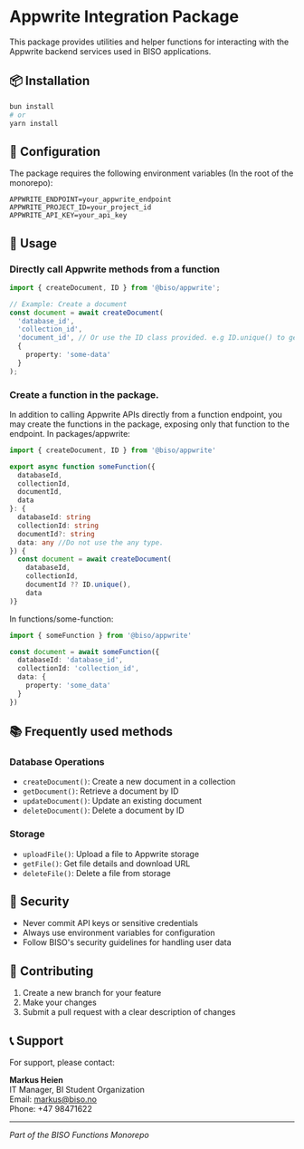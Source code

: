 # Appwrite Integration Package

This package provides utilities and helper functions for interacting with the Appwrite backend services used in BISO applications.

## 📦 Installation

```bash
bun install
# or
yarn install
```

## 🔧 Configuration

The package requires the following environment variables (In the root of the monorepo):

```env
APPWRITE_ENDPOINT=your_appwrite_endpoint
APPWRITE_PROJECT_ID=your_project_id
APPWRITE_API_KEY=your_api_key
```

## 🚀 Usage

### Directly call Appwrite methods from a function
```typescript
import { createDocument, ID } from '@biso/appwrite';

// Example: Create a document
const document = await createDocument(
  'database_id',
  'collection_id',
  'document_id', // Or use the ID class provided. e.g ID.unique() to generate a unique ID.
  {
    property: 'some-data'
  }
);
```
### Create a function in the package.
In addition to calling Appwrite APIs directly from a function endpoint, you may create the functions in the package, exposing only that function to the endpoint.
In packages/appwrite:
```typescript
import { createDocument, ID } from '@biso/appwrite'

export async function someFunction({
  databaseId,
  collectionId,
  documentId,
  data
}: {
  databaseId: string
  collectionId: string
  documentId?: string
  data: any //Do not use the any type.
}) {
  const document = await createDocument(
    databaseId,
    collectionId,
    documentId ?? ID.unique(),
    data
)}
```
In functions/some-function:
```typescript
import { someFunction } from '@biso/appwrite'

const document = await someFunction({
  databaseId: 'database_id',
  collectionId: 'collection_id',
  data: {
    property: 'some_data'
  }
})
```

## 📚 Frequently used methods

### Database Operations
- `createDocument()`: Create a new document in a collection
- `getDocument()`: Retrieve a document by ID
- `updateDocument()`: Update an existing document
- `deleteDocument()`: Delete a document by ID

### Storage
- `uploadFile()`: Upload a file to Appwrite storage
- `getFile()`: Get file details and download URL
- `deleteFile()`: Delete a file from storage

## 🔐 Security

- Never commit API keys or sensitive credentials
- Always use environment variables for configuration
- Follow BISO's security guidelines for handling user data

## 🤝 Contributing

1. Create a new branch for your feature
2. Make your changes
3. Submit a pull request with a clear description of changes

## 📞 Support

For support, please contact:

**Markus Heien**  
IT Manager, BI Student Organization  
Email: [markus@biso.no](mailto:markus@biso.no)  
Phone: +47 98471622

---

*Part of the BISO Functions Monorepo*
